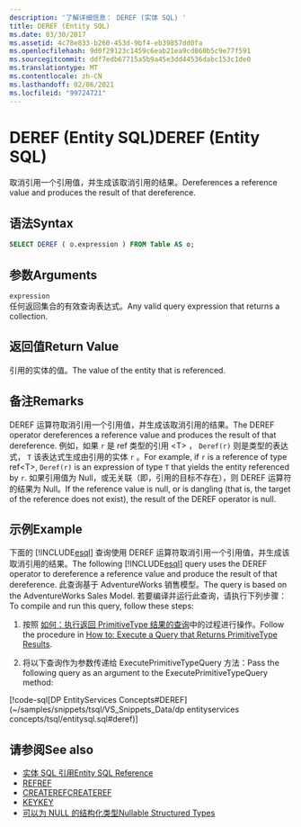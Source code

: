 ```yaml
---
description: '了解详细信息： DEREF (实体 SQL) '
title: DEREF (Entity SQL)
ms.date: 03/30/2017
ms.assetid: 4c78e833-b260-453d-9bf4-eb39857dd0fa
ms.openlocfilehash: 9d0f29123c1459c6eab21ea9cd860b5c9e77f591
ms.sourcegitcommit: ddf7edb67715a5b9a45e3dd44536dabc153c1de0
ms.translationtype: MT
ms.contentlocale: zh-CN
ms.lasthandoff: 02/06/2021
ms.locfileid: "99724721"
---
```

# <a name="deref-entity-sql"></a><span data-ttu-id="d971e-103">DEREF (Entity SQL)</span><span class="sxs-lookup"><span data-stu-id="d971e-103">DEREF (Entity SQL)</span></span>

<span data-ttu-id="d971e-104">取消引用一个引用值，并生成该取消引用的结果。</span><span class="sxs-lookup"><span data-stu-id="d971e-104">Dereferences a reference value and produces the result of that dereference.</span></span>  
  
## <a name="syntax"></a><span data-ttu-id="d971e-105">语法</span><span class="sxs-lookup"><span data-stu-id="d971e-105">Syntax</span></span>  
  
```sql  
SELECT DEREF ( o.expression ) FROM Table AS o;
```  
  
## <a name="arguments"></a><span data-ttu-id="d971e-106">参数</span><span class="sxs-lookup"><span data-stu-id="d971e-106">Arguments</span></span>  

 `expression`  
 <span data-ttu-id="d971e-107">任何返回集合的有效查询表达式。</span><span class="sxs-lookup"><span data-stu-id="d971e-107">Any valid query expression that returns a collection.</span></span>  
  
## <a name="return-value"></a><span data-ttu-id="d971e-108">返回值</span><span class="sxs-lookup"><span data-stu-id="d971e-108">Return Value</span></span>  

 <span data-ttu-id="d971e-109">引用的实体的值。</span><span class="sxs-lookup"><span data-stu-id="d971e-109">The value of the entity that is referenced.</span></span>  
  
## <a name="remarks"></a><span data-ttu-id="d971e-110">备注</span><span class="sxs-lookup"><span data-stu-id="d971e-110">Remarks</span></span>  

 <span data-ttu-id="d971e-111">DEREF 运算符取消引用一个引用值，并生成该取消引用的结果。</span><span class="sxs-lookup"><span data-stu-id="d971e-111">The DEREF operator dereferences a reference value and produces the result of that dereference.</span></span> <span data-ttu-id="d971e-112">例如，如果 `r` 是 ref 类型的引用 \<T> ， `Deref(r)` 则是类型的表达式， `T` 该表达式生成由引用的实体 `r` 。</span><span class="sxs-lookup"><span data-stu-id="d971e-112">For example, if `r` is a reference of type ref\<T>, `Deref(r)` is an expression of type `T` that yields the entity referenced by `r`.</span></span> <span data-ttu-id="d971e-113">如果引用值为 Null，或无关联（即，引用的目标不存在），则 DEREF 运算符的结果为 Null。</span><span class="sxs-lookup"><span data-stu-id="d971e-113">If the reference value is null, or is dangling (that is, the target of the reference does not exist), the result of the DEREF operator is null.</span></span>  
  
## <a name="example"></a><span data-ttu-id="d971e-114">示例</span><span class="sxs-lookup"><span data-stu-id="d971e-114">Example</span></span>  

 <span data-ttu-id="d971e-115">下面的 [!INCLUDE[esql](../../../../../../includes/esql-md.md)] 查询使用 DEREF 运算符取消引用一个引用值，并生成该取消引用的结果。</span><span class="sxs-lookup"><span data-stu-id="d971e-115">The following [!INCLUDE[esql](../../../../../../includes/esql-md.md)] query uses the DEREF operator to dereference a reference value and produce the result of that dereference.</span></span> <span data-ttu-id="d971e-116">此查询基于 AdventureWorks 销售模型。</span><span class="sxs-lookup"><span data-stu-id="d971e-116">The query is based on the AdventureWorks Sales Model.</span></span> <span data-ttu-id="d971e-117">若要编译并运行此查询，请执行下列步骤：</span><span class="sxs-lookup"><span data-stu-id="d971e-117">To compile and run this query, follow these steps:</span></span>  
  
1. <span data-ttu-id="d971e-118">按照 [如何：执行返回 PrimitiveType 结果的查询](../how-to-execute-a-query-that-returns-primitivetype-results.md)中的过程进行操作。</span><span class="sxs-lookup"><span data-stu-id="d971e-118">Follow the procedure in [How to: Execute a Query that Returns PrimitiveType Results](../how-to-execute-a-query-that-returns-primitivetype-results.md).</span></span>  
  
2. <span data-ttu-id="d971e-119">将以下查询作为参数传递给 ExecutePrimitiveTypeQuery 方法：</span><span class="sxs-lookup"><span data-stu-id="d971e-119">Pass the following query as an argument to the ExecutePrimitiveTypeQuery method:</span></span>  
  
 [!code-sql[DP EntityServices Concepts#DEREF](~/samples/snippets/tsql/VS_Snippets_Data/dp entityservices concepts/tsql/entitysql.sql#deref)]  
  
## <a name="see-also"></a><span data-ttu-id="d971e-120">请参阅</span><span class="sxs-lookup"><span data-stu-id="d971e-120">See also</span></span>

- [<span data-ttu-id="d971e-121">实体 SQL 引用</span><span class="sxs-lookup"><span data-stu-id="d971e-121">Entity SQL Reference</span></span>](entity-sql-reference.md)
- [<span data-ttu-id="d971e-122">REF</span><span class="sxs-lookup"><span data-stu-id="d971e-122">REF</span></span>](ref-entity-sql.md)
- [<span data-ttu-id="d971e-123">CREATEREF</span><span class="sxs-lookup"><span data-stu-id="d971e-123">CREATEREF</span></span>](createref-entity-sql.md)
- [<span data-ttu-id="d971e-124">KEY</span><span class="sxs-lookup"><span data-stu-id="d971e-124">KEY</span></span>](key-entity-sql.md)
- [<span data-ttu-id="d971e-125">可以为 NULL 的结构化类型</span><span class="sxs-lookup"><span data-stu-id="d971e-125">Nullable Structured Types</span></span>](nullable-structured-types-entity-sql.md)

